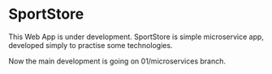 # SportStore

This Web App is under development.
SportStore is simple microservice app, developed simply to practise some technologies.

Now the main development is going on 01/microservices branch.
